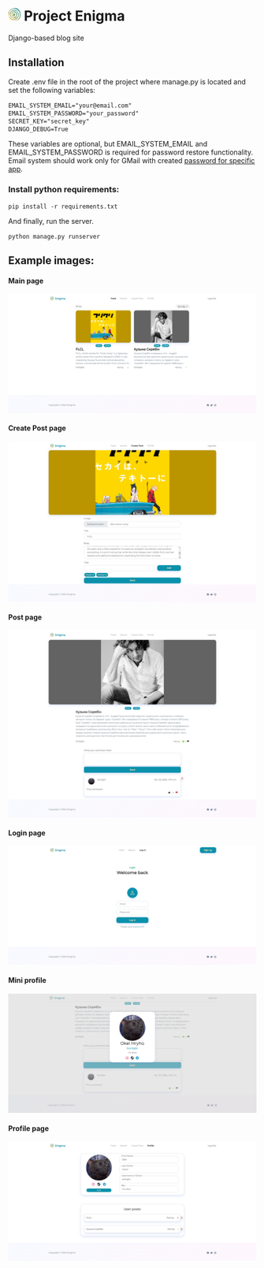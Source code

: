 # <img src="static/logo.svg" width="25px"> Project Enigma

Django-based blog site

## Installation

Create .env file in the root of the project where manage.py is located and set the following variables:

```properties
EMAIL_SYSTEM_EMAIL="your@email.com"
EMAIL_SYSTEM_PASSWORD="your_password"
SECRET_KEY="secret_key"
DJANGO_DEBUG=True
```

These variables are optional, but EMAIL_SYSTEM_EMAIL and EMAIL_SYSTEM_PASSWORD is required for password restore
functionality. Email system should work only for GMail with
created [password for specific app](https://support.google.com/accounts/answer/185833).

### Install python requirements:

```shell
pip install -r requirements.txt
```

And finally, run the server.

```shell
python manage.py runserver
```

## Example images:

#### Main page

![Sample Image](./Images/main_page.png)

#### Create Post page

![Sample Image](./Images/add_post.png)

#### Post page

![Sample Image](./Images/added_post.png)

#### Login page

![Sample Image](./Images/login_page.png)

#### Mini profile

![Sample Image](./Images/mini_profile.png)

#### Profile page

![Sample Image](./Images/profile_page.png)

